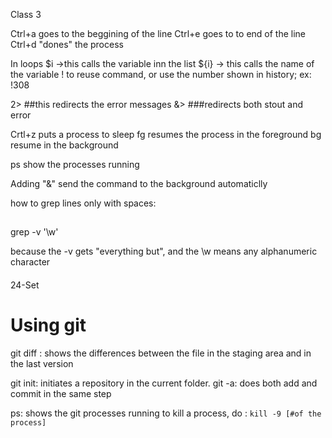 Class 3

Ctrl+a goes to the beggining of the line
Ctrl+e goes to to end of the line
Ctrl+d "dones" the process

In loops
$i ->this calls the variable inn the list
${i}
-> this calls the name of the variable
! to reuse command, or use the number shown in history; ex: !308

2>  ##this redirects the error messages
&>   ###redirects both stout and error

Crtl+z puts a process to sleep
fg resumes the process in the foreground
bg resume in the background

ps show the processes running

Adding "&" send the command to the background automaticlly

how to grep lines only with spaces:
##
grep -v '\w'

because the -v gets "everything but", and the \w means any alphanumeric character


####
24-Set
# Using git  
git diff : shows the differences between the file in the staging area and in the last version  

git init: initiates a repository in the current folder.
git -a: does both add and commit in the same step

ps:  shows the git processes running
to kill a process, do :
`kill -9 [#of the process]`
